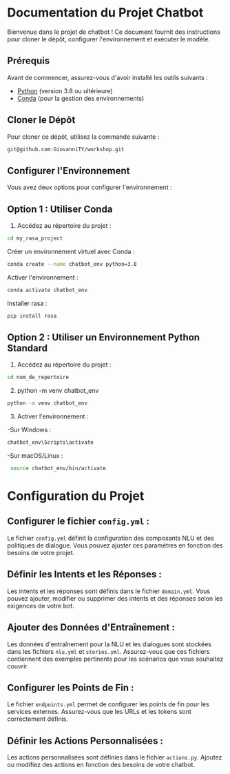 # Documentation du Projet Chatbot

Bienvenue dans le projet de chatbot ! Ce document fournit des instructions pour cloner le dépôt, configurer l'environnement et exécuter le modèle.

## Prérequis

Avant de commencer, assurez-vous d'avoir installé les outils suivants :

- [Python](https://www.python.org/downloads/) (version 3.8 ou ultérieure)
- [Conda](https://docs.conda.io/projects/conda/en/latest/user-guide/install/index.html) (pour la gestion des environnements)

## Cloner le Dépôt

Pour cloner ce dépôt, utilisez la commande suivante :

```bash
git@github.com:GiovanniTY/workshop.git
 ```

## Configurer l'Environnement

Vous avez deux options pour configurer l'environnement :

## Option 1 : Utiliser Conda

1. Accédez au répertoire du projet :

```bash
cd my_rasa_project
 ```
Créer un environnement virtuel avec Conda :

``` bash
conda create --name chatbot_env python=3.8
```
Activer l'environnement :
```bash
conda activate chatbot_env
```
Installer rasa :
``` bash
pip install rasa
```
## Option 2 : Utiliser un Environnement Python Standard

1. Accédez au répertoire du projet :
```bash
cd nom_de_repertoire

```
2. python -m venv chatbot_env

```bash
python -m venv chatbot_env
```

3. Activer l'environnement :

-Sur Windows :

```bash
chatbot_env\Scripts\activate
```
-Sur macOS/Linux :

```bash
 source chatbot_env/bin/activate
```

# Configuration du Projet

## Configurer le fichier `config.yml` :

Le fichier `config.yml` définit la configuration des composants NLU et des politiques de dialogue. Vous pouvez ajuster ces paramètres en fonction des besoins de votre projet.

## Définir les Intents et les Réponses :

Les intents et les réponses sont définis dans le fichier `domain.yml`. Vous pouvez ajouter, modifier ou supprimer des intents et des réponses selon les exigences de votre bot.

## Ajouter des Données d'Entraînement :

Les données d'entraînement pour la NLU et les dialogues sont stockées dans les fichiers `nlu.yml` et `stories.yml`. Assurez-vous que ces fichiers contiennent des exemples pertinents pour les scénarios que vous souhaitez couvrir.

## Configurer les Points de Fin :

Le fichier `endpoints.yml` permet de configurer les points de fin pour les services externes. Assurez-vous que les URLs et les tokens sont correctement définis.

## Définir les Actions Personnalisées :

Les actions personnalisées sont définies dans le fichier `actions.py`. Ajoutez ou modifiez des actions en fonction des besoins de votre chatbot.



